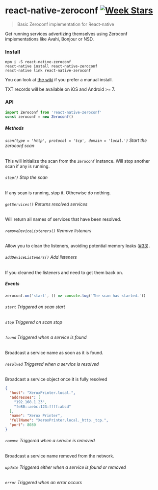 # react-native-zeroconf [![Week Stars](http://starveller.sigsev.io/api/repos/Apercu/react-native-zeroconf/badge)](http://starveller.sigsev.io/Apercu/react-native-zeroconf)

> Basic Zeroconf implementation for React-native

Get running services advertizing themselves using Zeroconf implementations like Avahi, Bonjour or NSD.

### Install

    npm i -S react-native-zeroconf
    react-native install react-native-zeroconf
    react-native link react-native-zeroconf

You can look at [the wiki](https://github.com/Apercu/react-native-zeroconf/wiki) if you prefer a manual install.

TXT records will be available on iOS and Android >= 7.

### API

```javascript
import Zeroconf from 'react-native-zeroconf'
const zeroconf = new Zeroconf()
```

##### Methods

###### `scan(type = 'http', protocol = 'tcp', domain = 'local.')` Start the zeroconf scan

This will initialize the scan from the `Zeroconf` instance. Will stop another scan if any is running.

###### `stop()` Stop the scan

If any scan is running, stop it. Otherwise do nothing.

###### `getServices()` Returns resolved services

Will return all names of services that have been resolved.

###### `removeDeviceListeners()` Remove listeners

Allow you to clean the listeners, avoiding potential memory leaks ([#33](https://github.com/Apercu/react-native-zeroconf/issues/33)).

###### `addDeviceListeners()` Add listeners

If you cleaned the listeners and need to get them back on.

##### Events

```javascript
zeroconf.on('start', () => console.log('The scan has started.'))
```

###### `start` Triggered on scan start
###### `stop` Triggered on scan stop
###### `found` Triggered when a service is found

Broadcast a service name as soon as it is found.

###### `resolved` Triggered when a service is resolved

Broadcast a service object once it is fully resolved

```json
{
  "host": "XeroxPrinter.local.",
  "addresses": [
    "192.168.1.23",
    "fe80::aebc:123:ffff:abcd"
  ],
  "name": "Xerox Printer",
  "fullName": "XeroxPrinter.local._http._tcp.",
  "port": 8080
}
```

###### `remove` Triggered when a service is removed

Broadcast a service name removed from the network.

###### `update` Triggered either when a service is found or removed
###### `error` Triggered when an error occurs
